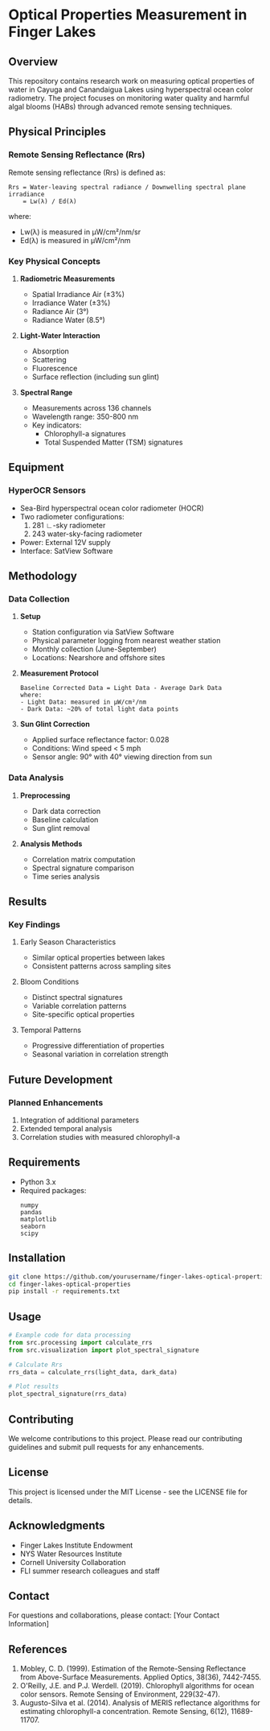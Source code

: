 # Optical Properties Measurement in Finger Lakes

## Overview
This repository contains research work on measuring optical properties of water in Cayuga and Canandaigua Lakes using hyperspectral ocean color radiometry. The project focuses on monitoring water quality and harmful algal blooms (HABs) through advanced remote sensing techniques.


## Physical Principles

### Remote Sensing Reflectance (Rrs)
Remote sensing reflectance (Rrs) is defined as:

```
Rrs = Water-leaving spectral radiance / Downwelling spectral plane irradiance
    = Lw(λ) / Ed(λ)
```

where:
- Lw(λ) is measured in µW/cm²/nm/sr
- Ed(λ) is measured in µW/cm²/nm

### Key Physical Concepts

1. **Radiometric Measurements**
   - Spatial Irradiance Air (±3%)
   - Irradiance Water (±3%)
   - Radiance Air (3°)
   - Radiance Water (8.5°)

2. **Light-Water Interaction**
   - Absorption
   - Scattering
   - Fluorescence
   - Surface reflection (including sun glint)

3. **Spectral Range**
   - Measurements across 136 channels
   - Wavelength range: 350-800 nm
   - Key indicators:
     - Chlorophyll-a signatures
     - Total Suspended Matter (TSM) signatures

## Equipment

### HyperOCR Sensors
- Sea-Bird hyperspectral ocean color radiometer (HOCR)
- Two radiometer configurations:
  1. 281 ∟-sky radiometer
  2. 243 water-sky-facing radiometer
- Power: External 12V supply
- Interface: SatView Software

## Methodology

### Data Collection
1. **Setup**
   - Station configuration via SatView Software
   - Physical parameter logging from nearest weather station
   - Monthly collection (June-September)
   - Locations: Nearshore and offshore sites

2. **Measurement Protocol**
   ```
   Baseline Corrected Data = Light Data - Average Dark Data
   where:
   - Light Data: measured in µW/cm²/nm
   - Dark Data: ~20% of total light data points
   ```

3. **Sun Glint Correction**
   - Applied surface reflectance factor: 0.028
   - Conditions: Wind speed < 5 mph
   - Sensor angle: 90° with 40° viewing direction from sun

### Data Analysis
1. **Preprocessing**
   - Dark data correction
   - Baseline calculation
   - Sun glint removal

2. **Analysis Methods**
   - Correlation matrix computation
   - Spectral signature comparison
   - Time series analysis

## Results

### Key Findings
1. Early Season Characteristics
   - Similar optical properties between lakes
   - Consistent patterns across sampling sites

2. Bloom Conditions
   - Distinct spectral signatures
   - Variable correlation patterns
   - Site-specific optical properties

3. Temporal Patterns
   - Progressive differentiation of properties
   - Seasonal variation in correlation strength

## Future Development

### Planned Enhancements
1. Integration of additional parameters
2. Extended temporal analysis
3. Correlation studies with measured chlorophyll-a

## Requirements
- Python 3.x
- Required packages:
  ```
  numpy
  pandas
  matplotlib
  seaborn
  scipy
  ```

## Installation
```bash
git clone https://github.com/yourusername/finger-lakes-optical-properties.git
cd finger-lakes-optical-properties
pip install -r requirements.txt
```

## Usage
```python
# Example code for data processing
from src.processing import calculate_rrs
from src.visualization import plot_spectral_signature

# Calculate Rrs
rrs_data = calculate_rrs(light_data, dark_data)

# Plot results
plot_spectral_signature(rrs_data)
```

## Contributing
We welcome contributions to this project. Please read our contributing guidelines and submit pull requests for any enhancements.

## License
This project is licensed under the MIT License - see the LICENSE file for details.

## Acknowledgments
- Finger Lakes Institute Endowment
- NYS Water Resources Institute
- Cornell University Collaboration
- FLI summer research colleagues and staff

## Contact
For questions and collaborations, please contact:
[Your Contact Information]

## References
1. Mobley, C. D. (1999). Estimation of the Remote-Sensing Reflectance from Above-Surface Measurements. Applied Optics, 38(36), 7442-7455.
2. O'Reilly, J.E. and P.J. Werdell. (2019). Chlorophyll algorithms for ocean color sensors. Remote Sensing of Environment, 229(32-47).
3. Augusto-Silva et al. (2014). Analysis of MERIS reflectance algorithms for estimating chlorophyll-a concentration. Remote Sensing, 6(12), 11689-11707.
